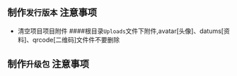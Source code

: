 ## 制作`发行版本` 注意事项
- 清空项目项目附件
####根目录`Uploads`文件下附件,avatar[头像]、datums[资料]、qrcode[二维码]文件件不要删除

## 制作`升级包` 注意事项